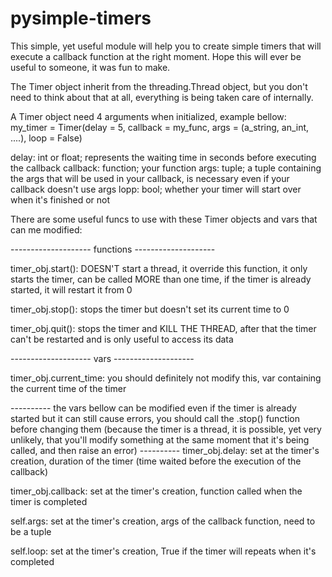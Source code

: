 # pysimple-timers
This simple, yet useful module will help you to create simple timers that will execute a callback function at the right moment.
Hope this will ever be useful to someone, it was fun to make.

The Timer object inherit from the threading.Thread object, but you don't need to think about that at all, everything is being taken care of internally.


A Timer object need 4 arguments when initialized, example bellow:
  my_timer = Timer(delay = 5, callback = my_func, args = (a_string, an_int, ....), loop = False)
  
  delay: int or float; represents the waiting time in seconds before executing the callback
  callback: function; your function 
  args: tuple; a tuple containing the args that will be used in your callback, is necessary even if your callback doesn't use args
  lopp: bool; whether your timer will start over when it's finished or not


There are some useful funcs to use with these Timer objects and vars that can me modified:

  -------------------- functions --------------------

  timer_obj.start(): DOESN'T start a thread, it override this function, it only starts the timer, can be called MORE than one time, if the timer is already started, it will restart it from 0
  
  timer_obj.stop(): stops the timer but doesn't set its current time to 0
  
  timer_obj.quit(): stops the timer and KILL THE THREAD, after that the timer can't be restarted and is only useful to access its data
  
  -------------------- vars --------------------
  
  timer_obj.current_time: you should definitely not modify this, var containing the current time of the timer
  
  ---------- the vars bellow can be modified even if the timer is already started but it can still cause errors, you should call the .stop() function before changing them (because the timer is a thread, it is possible, yet very unlikely, that you'll modify something at the same moment that it's being called, and then raise an error) ----------
  timer_obj.delay: set at the timer's creation, duration of the timer (time waited before the execution of the callback)
  
  timer_obj.callback: set at the timer's creation, function called when the timer is completed

  self.args: set at the timer's creation, args of the callback function, need to be a tuple
  
  self.loop: set at the timer's creation, True if the timer will repeats when it's completed

